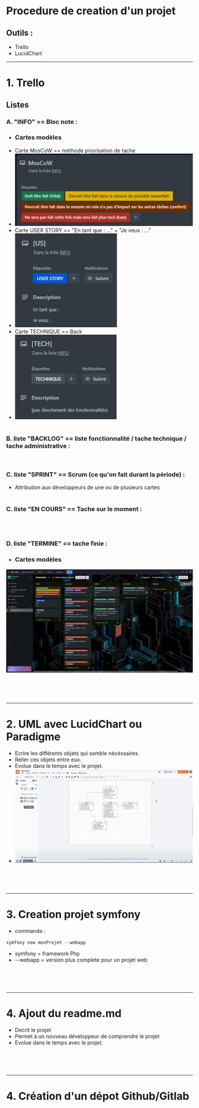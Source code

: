 # Procedure de creation d'un projet

## Outils :
- Trello
- LucidChart

---
# 1. Trello

##  Listes
### A. "INFO" == Bloc note :
- ### Cartes modèles
- Carte MosCoW == méthode priorisation de tache
- ![Image de MosCoW](image/Carte-MosCoW.JPG)
- Carte USER STORY == "En tant que : ..." + "Je veux : ..."
- ![Image de US](image/Carte-US.JPG)
- Carte TECHNIQUE == Back
- ![Image de Tech](image/Carte-Tech.JPG)
<br><br>

### B. liste "BACKLOG" == liste fonctionnalité / tache technique / tache administrative :
<br>

### C. liste "SPRINT" == Scrum (ce qu'on fait durant la période) :
- Attribution aux développeurs de une ou de plusieurs cartes
<br><br>

### C. liste "EN COURS" == Tache sur le moment :
<br><br>

### D. liste "TERMINE" == tache finie :
- ### Cartes modèles

![Image de Trello](image/Trello.JPG)

<br></br>
<br>

---
# 2. UML avec LucidChart ou Paradigme
- Ecrire les différents objets qui semble nécéssaires.
- Relier ces objets entre eux.
- Evolue dans le temps avec le projet.
- ![Image de UML](image/UML.JPG)

<br></br>
<br>

---
# 3. Creation projet symfony
- commande : 
```shell
symfony new monProjet --webapp
```
- symfony = framework Php
- --webapp = version plus complete pour un projet web

<br></br>
<br>

---
# 4. Ajout du readme.md
- Decrit le projet
- Permet à un nouveau développeur de comprendre le projet
- Evolue dans le temps avec le projet.

<br></br>
<br>

---
# 4. Création d'un dépot Github/Gitlab
